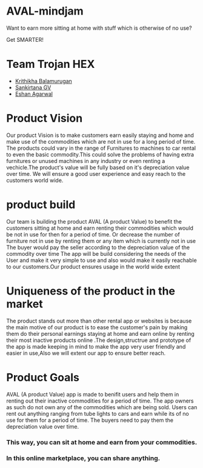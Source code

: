 # AVAL-mindjam
Want to earn more sitting at home with stuff which is otherwise of no use?

Get SMARTER!
# Team Trojan HEX

  - [Krithikha Balamurugan](https://github.com/krithikha2001)
  - [Sankirtana GV](https://github.com/geek-2002)
  - [Eshan Agarwal](https://github.com/Eshan-Agarwal16)
# Product Vision
 Our product Vision is to make customers earn easily staying and home and make use of the commodities which are not in use for a long period of time. The products could vary in the range of Furnitures to machines to car rental to even the basic commodity.This could solve the problems of having extra furnitures or unused machines in any industry or even renting a vechicle.The product's value will be fully based on it's depreciation value over time. We will ensure a good user experience and easy reach to the customers world wide.
# product build
 Our team is building the product AVAL (A product Value) to benefit the customers sitting at home and earn renting their commodities which would be not in use for then for a period of time. Or decrease the number of furniture not in use by  renting them or any item which is currently not in use The buyer would pay the seller according to the depreciation value of the commodity over time  The app will be build considering the needs of the User and make it very simple to use and also would make it easily reachable to our customers.Our product ensures usage in the world wide extent
# Uniqueness of the product in the market
The product stands out more than other rental app or websites is because the main motive of our product is to ease the customer's pain by making them do their personal earnings staying at home and earn online by renting their most inactive products online .The design,structrue and prototype of the app is made keeping in mind to make the app very user friendly and easier in use,Also we will extent our app to ensure better reach.
# Product Goals
AVAL (A product Value) app is made to benifit users and help them in renting out their inactive commodities for a period of time. The app owners as such do not own any of the commodities which are being sold. Users can rent out anything ranging from tube lights to cars and earn while its of no use for them for a period of time. The buyers need to pay them the depreciation value over time.
### This way, you can sit at home and earn from your commodities.
### In this online marketplace, you can share anything.
